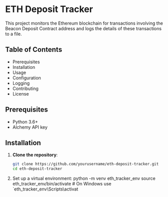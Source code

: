 # ETH Deposit Tracker

This project monitors the Ethereum blockchain for transactions involving the Beacon Deposit Contract address and logs the details of these transactions to a file.

## Table of Contents

- Prerequisites
- Installation
- Usage
- Configuration
- Logging
- Contributing
- License

## Prerequisites

- Python 3.6+
- Alchemy API key

## Installation

1. **Clone the repository**:
   ```bash
   git clone https://github.com/yourusername/eth-deposit-tracker.git
   cd eth-deposit-tracker
2. Set up a virtual environment:
   python -m venv eth_tracker_env
   source eth_tracker_env/bin/activate  # On Windows use `eth_tracker_env\Scripts\activat
